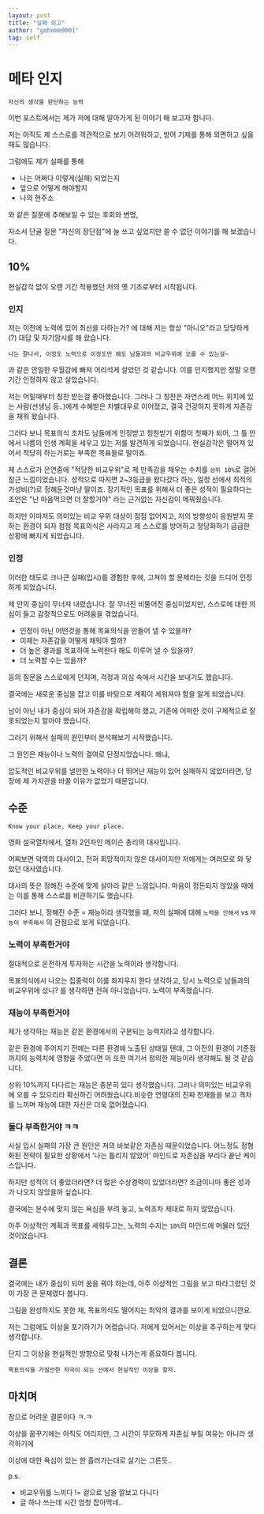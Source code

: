 ```yaml
---
layout: post
title: "실패 회고"
author: "gohome0001"
tag: self
---
```


# 메타 인지

    자신의 생각을 판단하는 능력

이번 포스트에서는 제가 저에 대해 알아가게 된 이야기 해 보고자 합니다.

저는 아직도 제 스스로를 객관적으로 보기 어려워하고, 방어 기제를 통해 외면하고 싶을 때도 많습니다.

그럼에도 제가 실패를 통해

- 나는 어쩌다 이렇게(실패) 되었는지
- 앞으로 어떻게 해야할지
- 나의 현주소

와 같은 질문에 추해보일 수 있는 후회와 변명,

자소서 단골 질문 "자신의 장단점"에 늘 쓰고 싶었지만 쓸 수 없던 이야기를 해 보겠습니다.

## 10%

현실감각 없이 오랜 기간 작용했던 저의 옛 기조로부터 시작됩니다.

### 인지

저는 이전에 노력에 있어 최선을 다하는가? 에 대해 저는 항상 "아니오"라고 당당하게(?) 대답 및 자기암시를 해 왔습니다.

    나는 잘나서, 이정도 노력으로 이정도만 해도 남들과의 비교우위에 오를 수 있는걸~

과 같은 안일한 우월감에 빠져 어리석게 살았던 것 같습니다. 이를 인지했지만 정말 오랜 기간 인정하지 않고 살았습니다.

저는 어릴때부터 칭찬 받는걸 좋아했습니다. 그러나 그 칭찬은 자연스레 어느 위치에 있는 사람(선생님 등..)에게 수혜받은 차별대우로 이어졌고, 결국 건강하지 못하게 자존감을 채워 왔습니다.

그러다 보니 목표의식 조차도 남들에게 인정받고 칭찬받기 위함이 첫째가 되어, 그 틀 안에서 나름의 인생 계획을 세우고 있는 저를 발견하게 되었습니다. 현실감각은 떨어져 있어서 적당히 하는거로는 부족한 목표들로 말이죠.

제 스스로가 은연중에 "적당한 비교우위"로 제 만족감을 채우는 수치를 `상위 10%`로 걸어 잠근 느낌이었습니다. 성적으로 따지면 2~3등급을 왔다갔다 하는, 일정 선에서 최적의 가성비(?)로 정해둔것마냥 말이죠. 장기적인 목표를 위해서 더 좋은 성적이 필요하다는 조언은 "난 마음먹으면 더 잘할거야" 라는 근거없는 자신감이 메꿔줬습니다.

하지만 이마저도 의미있는 비교 우위 대상이 점점 없어지고, 저의 방향성이 응원받지 못하는 환경이 되자 점점 목표의식은 사라지고 제 스스로를 방어하고 정당화하기 급급한 상황에 빠지게 되었습니다.

### 인정

이러한 태도로 크나큰 실패(입시)를 경험한 후에, 고쳐야 할 문제라는 것을 드디어 인정하게 되었습니다.

제 안의 중심이 무너져 내렸습니다. 잘 무너진 비뚤어진 중심이었지만, 스스로에 대한 의심이 들고 감정적으로도 어려움을 겪었습니다.

- 인정이 아닌 어떤것을 통해 목표의식을 만들어 낼 수 있을까?
- 이제는 자존감을 어떻게 채워야 할까?
- 더 높은 결과를 목표하여 노력한다 해도 이루어 낼 수 있을까?
- 더 노력할 수는 있을까?

등의 질문을 스스로에게 던지며, 걱정과 의심 속에서 시간을 보내기도 했습니다.

결국에는 새로운 중심을 잡고 이를 바탕으로 계획이 세워져야 함을 알게 되었습니다.

남이 아닌 내가 중심이 되어 자존감을 확립해야 했고, 기존에 어떠한 것이 구체적으로 잘못되었는지 알아야 했습니다.

그러기 위해서 실패의 원인부터 분석해보기 시작했습니다.

그 원인은 재능이나 노력의 결여로 단정지었습니다. 왜냐,

압도적인 비교우위를 낼만한 노력이나 더 뛰어난 재능이 있어 실패하지 않았더라면, 당장에 제 가치관을 바꿀 이유가 없었기 때문입니다.

## 수준

    Know your place, Keep your place.

영화 설국열차에서, 열차 2인자인 메이슨 총리의 대사입니다.

어찌보면 악역의 대사이고, 전혀 희망적이지 않은 대사이지만 저에게는 여러모로 와 닿았던 대사였습니다.

대사의 뜻은 정해진 수준에 맞게 살아라 같은 느낌입니다. 마음이 정돈되지 않았을 때에는 이를 통해 스스로를 비관하기도 했습니다.

그러다 보니, 정해진 수준 = 재능이라 생각했을 떄, 저의 실패에 대해 `노력을 안해서` vs `재능이 부족해서` 의 관점으로 보게 되었습니다.

### 노력이 부족한거야

절대적으로 온전하게 투자하는 시간을 노력이라 생각합니다.

목표의식에서 나오는 집중력이 이를 좌지우지 한다 생각하고, 당시 노력으로 남들과의 비교우위에 섰나? 를 생각하면 전혀 아니었습니다. 노력이 부족했습니다.

### 재능이 부족한거야

제가 생각하는 재능은 같은 환경에서의 구분되는 능력치라고 생각합니다.

같은 환경에 주어지기 전에는 다른 환경에 노출된 상태일 텐데, 그 이전의 환경이 기준점까지의 능력치에 영향을 주었다면 이 또한 여기서 정의한 재능이라 생각해도 될 것 같습니다.

상위 10%까지 다다르는 재능은 충분히 있다 생각했습니다. 그러나 의미있는 비교우위에 오를 수 있으리라 확신하긴 어려웠습니다.비슷한 연령대의 진짜 천재들을 보고 격차를 느끼며 재능에 대한 자신은 더욱 없어졌습니다.

### 둘다 부족한거야 ㅋㅋ

사실 입시 실패의 가장 큰 원인은 저의 바보같은 자존심 때문이었습니다. 어느정도 정형화된 전략이 필요한 상황에서 '나는 틀리지 않았어' 마인드로 자존심을 부리다 끝난 케이스입니다.

하지만 성적이 더 좋았더라면? 더 많은 수상경력이 있었더라면? 조금이나마 좋은 성과가 나오지 않았을까 싶습니다.

결국에는 분수에 맞지 않는 욕심을 부려 놓고, 노력조차 제대로 하지 않았습니다.

아주 이상적인 계획과 목표를 세워두고는, 노력의 수지는 `10%`의 마인드에 머물러 있던 것이었습니다.

## 결론

결국에는 내가 중심이 되어 꿈을 꿔야 하는데, 아주 이상적인 그림을 보고 따라그렸던 것이 가장 큰 문제였다 봅니다.

그림을 완성하지도 못한 채, 목표의식도 떨어지는 최악의 결과를 보이게 되었으니깐요.

저는 그럼에도 이상을 포기하기가 어렵습니다. 저에게 있어서는 이상을 추구하는게 맞다 생각합니다.

단지 그 이상을 현실적인 방향으로 맞춰 나가는게 중요하다 봅니다.

`목표의식을 가질만한 자극이 되는 선에서 현실적인 이상을 찾자.`

## 마치며

참으로 어려운 결론이다 ㅋ.ㅋ

이상을 꿈꾸기에는 아직도 어리지만, 그 시간이 무모하게 자존심 부릴 여유는 아니라 생각하기에

이상에 대한 욕심이 있는 한 흘러가는대로 살기는 그른듯..

p.s.
- 비교우위를 느끼다 != 겉으로 남을 깔보고 다니다
- 글 하나 쓰는데 시간 엄청 잡아먹네..